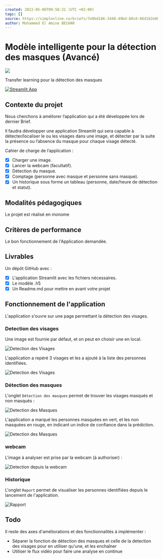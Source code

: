 ```yaml
---
created: 2022-05-06T09:50:31 (UTC +02:00)
tags: []
source: https://simplonline.co/briefs/7e9bd186-3448-49bd-80c0-86d182e08cb6
author: Mohammed El Amine BECHAR
---
```


# Modèle intelligente pour la détection des masques (Avancé)

![](https://simplonline.co/_next/image?url=https%3A%2F%2Fsimplonline-v3-prod.s3.eu-west-3.amazonaws.com%2Fmedia%2Fimage%2Fjpg%2F8885023a-289b-4dab-b668-4f5a98eeca68.jpg&w=1080&q=75)

Transfer learning pour la détection des masques

[![Streamlit App](https://static.streamlit.io/badges/streamlit_badge_black_white.svg)](https://share.streamlit.io/Rom1deTroyes/Detection-Faciale/)

## Contexte du projet

Nous cherchons à améliorer l’application qui a été développée lors de dernier Brief.

Il faudra développer une application Streamlit qui sera capable à détecter/localiser le ou les visages dans une image, et détecter par la suite la présence ou l’absence du masque pour chaque visage détecté.


Cahier de charge de l’application :
- [X] Charger une image.
- [X] Lancer la webcam (facultatif).
- [X] Détection du masque.
- [X] Comptage (personne avec masque et personne sans masque).
- [X] Un historique sous forme un tableau (personne, date/heure de détection et statut).

## Modalités pédagogiques

Le projet est réalisé en monome

## Critères de performance

Le bon fonctionnement de l'Application demandée.

## Livrables

Un dépôt GitHub avec :
- [X] L'application Streamlit avec les fichiers nécessaires.
- [X] Le modèle .h5
- [X] Un Readme.md pour mettre en avant votre projet

## Fonctionnement de l'application

L'application s'ouvre sur une page permettant la détection des visages.

### Detection des visages

Une image est fournie par défaut, et on peut en choisir une en local.

![Detection des Visages](./Assets/Home.png)

L'application a repéré 3 visages et les a ajouté à la liste des personnes identifiées.

![Detection des Visages](./Assets/Faces.png)

### Détection des masques

L'onglet `Détection des masques` permet de trouver les visages masqués et non masqués :

![Detection des Masques](./Assets/Mask.png)

L'application a marqué les personnes masquées en vert, et les non masquées en rouge, en indicant un indice de confiance dans la prédiction.

![Detection des Masques](./Assets/Masks.png)

### webcam

L'image à analyser est prise par la webcam (à authoriser) :

![Detection depuis la webcam](./Assets/Webcam.png)

### Historique

L'onglet `Report` permet de visualiser les personnes identifiées depuis le lancement de l'application.

![Rapport](./Assets/Report.png)

## Todo

Il reste des axes d'améliorations et des fonctionnalités à implémenter :
- Séparer la fonction de détection des masques et celle de la detection des visages pour en utiliser qu'une, et les enchaîner
- Utiliser le flux vidéo pour faire une analyse en continue
